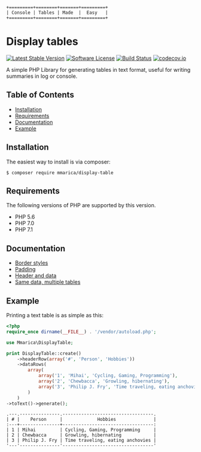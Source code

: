```
+=========+========+=======+=========+
| Console | Tables | Made  |  Easy   |
+=========+========+=======+=========+
```

# Display tables

[![Latest Stable Version](https://img.shields.io/packagist/v/mmarica/display-table.svg?style=flat&label=release)](https://packagist.org/packages/mmarica/display-table)
[![Software License](https://img.shields.io/github/license/mmarica/php-display-table.svg?style=flat)](LICENSE)
[![Build Status](https://img.shields.io/travis/mmarica/php-display-table.svg?style=flat)](https://travis-ci.org/mmarica/php-display-table)
[![codecov.io](https://img.shields.io/codecov/c/github/mmarica/php-display-table.svg?style=flat)](https://codecov.io/github/mmarica/php-display-table?branch=master)

A simple PHP Library for generating tables in text format, useful for writing summaries in log or console.

## Table of Contents

+ [Installation](#installation)
+ [Requirements](#requirements)
+ [Documentation](#documentation)
+ [Example](#example)

## Installation

The easiest way to install is via composer:

```
$ composer require mmarica/display-table
```

## Requirements

The following versions of PHP are supported by this version.

+ PHP 5.6
+ PHP 7.0
+ PHP 7.1

## Documentation

+ [Border styles](docs/border_styles.md)
+ [Padding](docs/padding.md)
+ [Header and data](docs/header_and_data.md)
+ [Same data, multiple tables](docs/same_data_multiple_tables.md)

## Example

Printing a text table is as simple as this:

```php
<?php
require_once dirname(__FILE__) . '/vendor/autoload.php';

use Mmarica\DisplayTable;

print DisplayTable::create()
    ->headerRow(array('#', 'Person', 'Hobbies'))
    ->dataRows(
        array(
            array('1', 'Mihai', 'Cycling, Gaming, Programming'),
            array('2', 'Chewbacca', 'Growling, hibernating'),
            array('3', 'Philip J. Fry', 'Time traveling, eating anchovies'),
        )
    )
->toText()->generate();
```

```
.---.---------------.----------------------------------.
| # |    Person     |             Hobbies              |
:---+---------------+----------------------------------:
| 1 | Mihai         | Cycling, Gaming, Programming     |
| 2 | Chewbacca     | Growling, hibernating            |
| 3 | Philip J. Fry | Time traveling, eating anchovies |
'---'---------------'----------------------------------'
```
